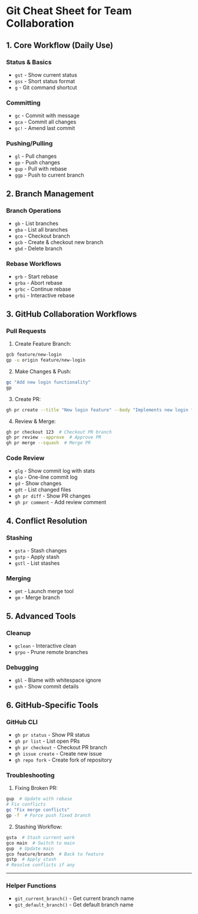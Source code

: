 # Git Cheat Sheet for Team Collaboration

## 1. Core Workflow (Daily Use)

### Status & Basics

- `gst` - Show current status
- `gss` - Short status format
- `g` - Git command shortcut

### Committing

- `gc` - Commit with message
- `gca` - Commit all changes
- `gc!` - Amend last commit

### Pushing/Pulling

- `gl` - Pull changes
- `gp` - Push changes
- `gup` - Pull with rebase
- `ggp` - Push to current branch

## 2. Branch Management

### Branch Operations

- `gb` - List branches
- `gba` - List all branches
- `gco` - Checkout branch
- `gcb` - Create & checkout new branch
- `gbd` - Delete branch

### Rebase Workflows

- `grb` - Start rebase
- `grba` - Abort rebase
- `grbc` - Continue rebase
- `grbi` - Interactive rebase

## 3. GitHub Collaboration Workflows

### Pull Requests

1. Create Feature Branch:

```bash
gcb feature/new-login
gp -u origin feature/new-login
```

2. Make Changes & Push:

```bash
gc "Add new login functionality"
gp
```

3. Create PR:

```bash
gh pr create --title "New login feature" --body "Implements new login flow"
```

4. Review & Merge:

```bash
gh pr checkout 123  # Checkout PR branch
gh pr review --approve  # Approve PR
gh pr merge --squash  # Merge PR
```

### Code Review

- `glg` - Show commit log with stats
- `glo` - One-line commit log
- `gd` - Show changes
- `gdt` - List changed files
- `gh pr diff` - Show PR changes
- `gh pr comment` - Add review comment

## 4. Conflict Resolution

### Stashing

- `gsta` - Stash changes
- `gstp` - Apply stash
- `gstl` - List stashes

### Merging

- `gmt` - Launch merge tool
- `gm` - Merge branch

## 5. Advanced Tools

### Cleanup

- `gclean` - Interactive clean
- `grpo` - Prune remote branches

### Debugging

- `gbl` - Blame with whitespace ignore
- `gsh` - Show commit details

## 6. GitHub-Specific Tools

### GitHub CLI

- `gh pr status` - Show PR status
- `gh pr list` - List open PRs
- `gh pr checkout` - Checkout PR branch
- `gh issue create` - Create new issue
- `gh repo fork` - Create fork of repository

### Troubleshooting

1. Fixing Broken PR:

```bash
gup  # Update with rebase
# Fix conflicts
gc "Fix merge conflicts"
gp -f  # Force push fixed branch
```

2. Stashing Workflow:

```bash
gsta  # Stash current work
gco main  # Switch to main
gup  # Update main
gco feature/branch  # Back to feature
gstp  # Apply stash
# Resolve conflicts if any
```

---

### Helper Functions

- `git_current_branch()` - Get current branch name
- `git_default_branch()` - Get default branch name
